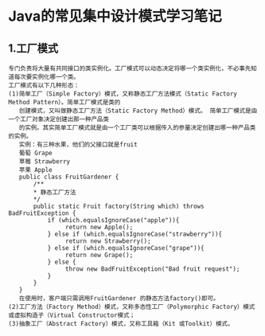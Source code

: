 Java的常见集中设计模式学习笔记
==============================
1.工厂模式
----------
	专门负责将大量有共同接口的类实例化。工厂模式可以动态决定将哪一个类实例化，不必事先知道每次要实例化哪一个类。
	工厂模式有以下几种形态：
	(1)简单工厂（Simple Factory）模式，又称静态工厂方法模式（Static Factory Method Pattern）。简单工厂模式是类的
	   创建模式，又叫做静态工厂方法（Static Factory Method）模式。 简单工厂模式是由一个工厂对象决定创建出那一种产品类
	   的实例。其实简单工厂模式就是由一个工厂类可以根据传入的参量决定创建出哪一种产品类的实例。
	   实例：有三种水果，他们的父接口就是fruit
       葡萄 Grape
       草莓 Strawberry
       苹果 Apple
       public class FruitGardener {
           /**
           * 静态工厂方法
           */
           public static Fruit factory(String which) throws BadFruitException { 
               if (which.equalsIgnoreCase("apple")){
                    return new Apple();
               } else if (which.equalsIgnoreCase("strawberry")){
                    return new Strawberry();
               } else if (which.equalsIgnoreCase("grape")){
                    return new Grape();
               } else {
                    throw new BadFruitException("Bad fruit request");
               }
           }
       }
       在使用时，客户端只需调用FruitGardener 的静态方法factory()即可。
    (2)工厂方法（Factory Method）模式，又称多态性工厂（Polymorphic Factory）模式或虚拟构造子（Virtual Constructor模式；
    (3)抽象工厂（Abstract Factory）模式，又称工具箱（Kit 或Toolkit）模式。
	


